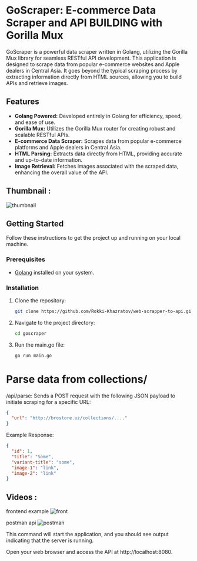 # GoScraper: E-commerce Data Scraper and API BUILDING with Gorilla Mux

GoScraper is a powerful data scraper written in Golang, utilizing the Gorilla Mux library for seamless RESTful API development. This application is designed to scrape data from popular e-commerce websites and Apple dealers in Central Asia. It goes beyond the typical scraping process by extracting information directly from HTML sources, allowing you to build APIs and retrieve images.

## Features

- **Golang Powered:** Developed entirely in Golang for efficiency, speed, and ease of use.
- **Gorilla Mux:** Utilizes the Gorilla Mux router for creating robust and scalable RESTful APIs.
- **E-commerce Data Scraper:** Scrapes data from popular e-commerce platforms and Apple dealers in Central Asia.
- **HTML Parsing:** Extracts data directly from HTML, providing accurate and up-to-date information.
- **Image Retrieval:** Fetches images associated with the scraped data, enhancing the overall value of the API.

## Thumbnail : 

![thumbnail](https://github.com/Rokki-Khazratov/web-scrapper-to-api/assets/93393135/8dbfd907-08df-4f89-9a71-8c8991ee6bb4)


## Getting Started

Follow these instructions to get the project up and running on your local machine.

### Prerequisites

- [Golang](https://golang.org/dl/) installed on your system.

### Installation

1. Clone the repository:

   ```bash
   git clone https://github.com/Rokki-Khazratov/web-scrapper-to-api.git

2. Navigate to the project directory:

   ```bash
   cd goscraper

3. Run the main.go file:
   ```bash
   go run main.go

# Parse data from collections/
/api/parse: Sends a POST request with the following JSON payload to initiate scraping for a specific URL:

```json
{
  "url": "http://brostore.uz/collections/...."
}
```

Example Response:
```json
{
  "id": 1,
  "title": "Some",
  "variant-title": "some",
  "image-1": "link",
  "image-2": "link"
}
```

## Videos : 


frontend example
![front](https://github.com/Rokki-Khazratov/web-scrapper-to-api/assets/93393135/f233518f-3d44-4929-b148-60f38342c9ac)


postman api
![postman](https://github.com/Rokki-Khazratov/web-scrapper-to-api/assets/93393135/3f2d6f48-4506-4209-818b-3ef9400e615d)



This command will start the application, and you should see output indicating that the server is running.

Open your web browser and access the API at http://localhost:8080.
